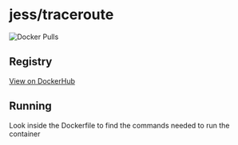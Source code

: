 # jess/traceroute

![Docker Pulls](https://img.shields.io/docker/pulls/jess/traceroute)



## Registry

[View on DockerHub](https://hub.docker.com/r/jess/traceroute)

## Running

Look inside the Dockerfile to find the commands needed to run the container
